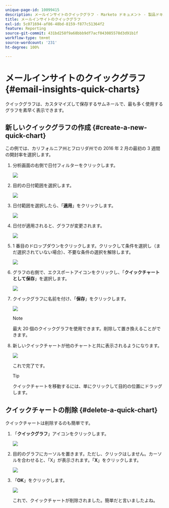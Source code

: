 ```yaml
---
unique-page-id: 10099415
description: メールインサイトのクイックグラフ - Marketo ドキュメント - 製品ドキュメント
title: メールインサイトのクイックグラフ
exl-id: 5c071694-af86-48bd-8159-f877c51364f2
feature: Reporting
source-git-commit: 431bd258f9a68bbb9df7acf043085578d3d91b1f
workflow-type: tm+mt
source-wordcount: '231'
ht-degree: 100%

---
```


# メールインサイトのクイックグラフ {#email-insights-quick-charts}

クイックグラフは、カスタマイズして保存するサムネールで、最も多く使用するグラフを素早く表示できます。

## 新しいクイックグラフの作成 {#create-a-new-quick-chart}

この例では、カリフォルニア州とフロリダ州での 2016 年 2 月の最初の 3 週間の開封率を選択します。

1. 分析画面の右側で日付フィルターをクリックします。

   ![](assets/one-1.png)

1. 目的の日付範囲を選択します。

   ![](assets/two-2.png)

1. 日付範囲を選択したら、「**適用**」をクリックします。

   ![](assets/three-2.png)

1. 日付が適用されると、グラフが変更されます。

   ![](assets/four.png)

1. 1 番目のドロップダウンをクリックします。クリックして条件を選択し（まだ選択されていない場合）、不要な条件の選択を解除します。

   ![](assets/5.png)

1. グラフの右側で、エクスポートアイコンをクリックし、「**クイックチャートとして保存**」を選択します。

   ![](assets/six.png)

1. クイックグラフに名前を付け、「**保存**」をクリックします。

   ![](assets/seven.png)

   >[!NOTE]
   >
   >最大 20 個のクイックグラフを使用できます。削除して置き換えることができます。

1. 新しいクイックチャートが他のチャートと共に表示されるようになります。

   ![](assets/8.png)

   これで完了です。

   >[!TIP]
   >
   >クイックチャートを移動するには、単にクリックして目的の位置にドラッグします。

## クイックチャートの削除 {#delete-a-quick-chart}

クイックチャートは削除するのも簡単です。

1. 「**クイックグラフ**」アイコンをクリックします。

   ![](assets/nine.png)

1. 目的のグラフにカーソルを置きます。ただし、クリックはしません。カーソルを合わせると、「X」が表示されます。「**X**」をクリックします。

   ![](assets/ten.png)

1. 「**OK**」をクリックします。

   ![](assets/eleven.png)

   これで、クイックチャートが削除されました。簡単だと言いましたよね。

